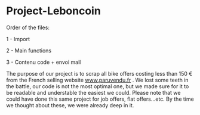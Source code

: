 # Project-Leboncoin

Order of the files:

1 - Import

2 - Main functions

3 - Contenu code + envoi mail

The purpose of our project is to scrap all bike offers costing less than 150 € from the French selling website www.paruvendu.fr .
We lost some teeth in the battle, our code is not the most optimal one, but we made sure for it to be readable and understable the easiest we could.
Please note that we could have done this same project for job offers, flat offers...etc. By the time we thought about these, we were already deep in it.

